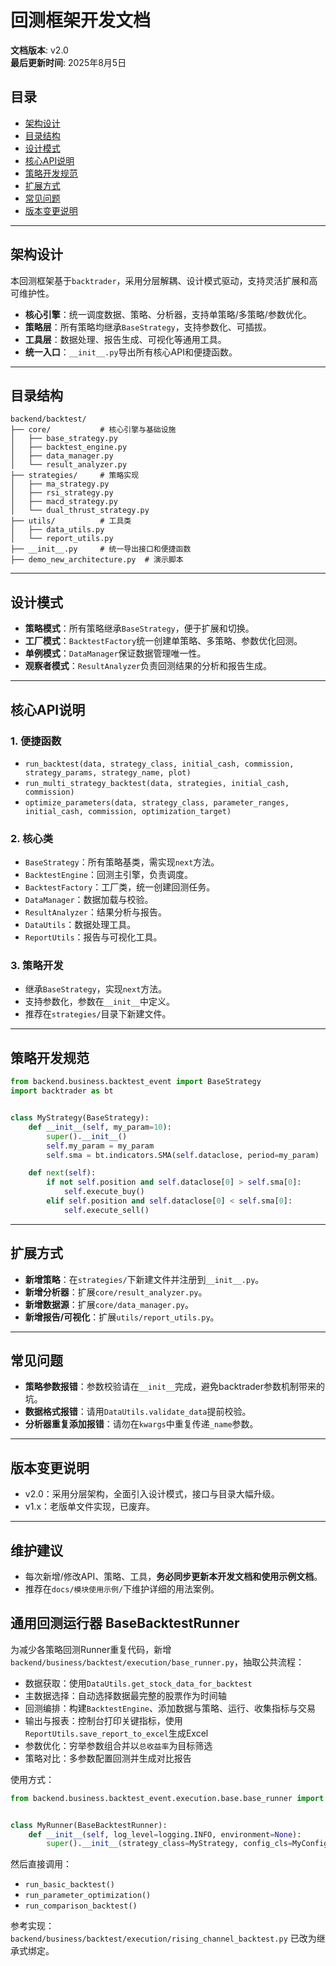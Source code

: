 # 回测框架开发文档

**文档版本**: v2.0  
**最后更新时间**: 2025年8月5日

## 目录
- [架构设计](#架构设计)
- [目录结构](#目录结构)
- [设计模式](#设计模式)
- [核心API说明](#核心api说明)
- [策略开发规范](#策略开发规范)
- [扩展方式](#扩展方式)
- [常见问题](#常见问题)
- [版本变更说明](#版本变更说明)

---

## 架构设计

本回测框架基于`backtrader`，采用分层解耦、设计模式驱动，支持灵活扩展和高可维护性。

- **核心引擎**：统一调度数据、策略、分析器，支持单策略/多策略/参数优化。
- **策略层**：所有策略均继承`BaseStrategy`，支持参数化、可插拔。
- **工具层**：数据处理、报告生成、可视化等通用工具。
- **统一入口**：`__init__.py`导出所有核心API和便捷函数。

---

## 目录结构

```
backend/backtest/
├── core/           # 核心引擎与基础设施
│   ├── base_strategy.py
│   ├── backtest_engine.py
│   ├── data_manager.py
│   └── result_analyzer.py
├── strategies/     # 策略实现
│   ├── ma_strategy.py
│   ├── rsi_strategy.py
│   ├── macd_strategy.py
│   └── dual_thrust_strategy.py
├── utils/          # 工具类
│   ├── data_utils.py
│   └── report_utils.py
├── __init__.py     # 统一导出接口和便捷函数
├── demo_new_architecture.py  # 演示脚本
```

---

## 设计模式
- **策略模式**：所有策略继承`BaseStrategy`，便于扩展和切换。
- **工厂模式**：`BacktestFactory`统一创建单策略、多策略、参数优化回测。
- **单例模式**：`DataManager`保证数据管理唯一性。
- **观察者模式**：`ResultAnalyzer`负责回测结果的分析和报告生成。

---

## 核心API说明

### 1. 便捷函数
- `run_backtest(data, strategy_class, initial_cash, commission, strategy_params, strategy_name, plot)`
- `run_multi_strategy_backtest(data, strategies, initial_cash, commission)`
- `optimize_parameters(data, strategy_class, parameter_ranges, initial_cash, commission, optimization_target)`

### 2. 核心类
- `BaseStrategy`：所有策略基类，需实现`next`方法。
- `BacktestEngine`：回测主引擎，负责调度。
- `BacktestFactory`：工厂类，统一创建回测任务。
- `DataManager`：数据加载与校验。
- `ResultAnalyzer`：结果分析与报告。
- `DataUtils`：数据处理工具。
- `ReportUtils`：报告与可视化工具。

### 3. 策略开发
- 继承`BaseStrategy`，实现`next`方法。
- 支持参数化，参数在`__init__`中定义。
- 推荐在`strategies/`目录下新建文件。

---

## 策略开发规范

```python
from backend.business.backtest_event import BaseStrategy
import backtrader as bt


class MyStrategy(BaseStrategy):
    def __init__(self, my_param=10):
        super().__init__()
        self.my_param = my_param
        self.sma = bt.indicators.SMA(self.dataclose, period=my_param)

    def next(self):
        if not self.position and self.dataclose[0] > self.sma[0]:
            self.execute_buy()
        elif self.position and self.dataclose[0] < self.sma[0]:
            self.execute_sell()
```

---

## 扩展方式
- **新增策略**：在`strategies/`下新建文件并注册到`__init__.py`。
- **新增分析器**：扩展`core/result_analyzer.py`。
- **新增数据源**：扩展`core/data_manager.py`。
- **新增报告/可视化**：扩展`utils/report_utils.py`。

---

## 常见问题
- **策略参数报错**：参数校验请在`__init__`完成，避免backtrader参数机制带来的坑。
- **数据格式报错**：请用`DataUtils.validate_data`提前校验。
- **分析器重复添加报错**：请勿在`kwargs`中重复传递`_name`参数。

---

## 版本变更说明
- v2.0：采用分层架构，全面引入设计模式，接口与目录大幅升级。
- v1.x：老版单文件实现，已废弃。

---

## 维护建议
- 每次新增/修改API、策略、工具，**务必同步更新本开发文档和使用示例文档**。
- 推荐在`docs/模块使用示例/`下维护详细的用法案例。 

## 通用回测运行器 BaseBacktestRunner

为减少各策略回测Runner重复代码，新增`backend/business/backtest/execution/base_runner.py`，抽取公共流程：
- 数据获取：使用`DataUtils.get_stock_data_for_backtest`
- 主数据选择：自动选择数据最完整的股票作为时间轴
- 回测编排：构建`BacktestEngine`、添加数据与策略、运行、收集指标与交易
- 输出与报表：控制台打印关键指标，使用`ReportUtils.save_report_to_excel`生成Excel
- 参数优化：穷举参数组合并以`总收益率`为目标筛选
- 策略对比：多参数配置回测并生成对比报告

使用方式：

```python
from backend.business.backtest_event.execution.base.base_runner import BaseBacktestRunner


class MyRunner(BaseBacktestRunner):
    def __init__(self, log_level=logging.INFO, environment=None):
        super().__init__(strategy_class=MyStrategy, config_cls=MyConfig, log_level=log_level, environment=environment)
```

然后直接调用：
- `run_basic_backtest()`
- `run_parameter_optimization()`
- `run_comparison_backtest()`

参考实现：`backend/business/backtest/execution/rising_channel_backtest.py` 已改为继承式绑定。 